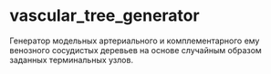 # vascular_tree_generator

Генератор модельных артериального и комплементарного ему венозного сосудистых деревьев на основе случайным образом заданных терминальных узлов. 
